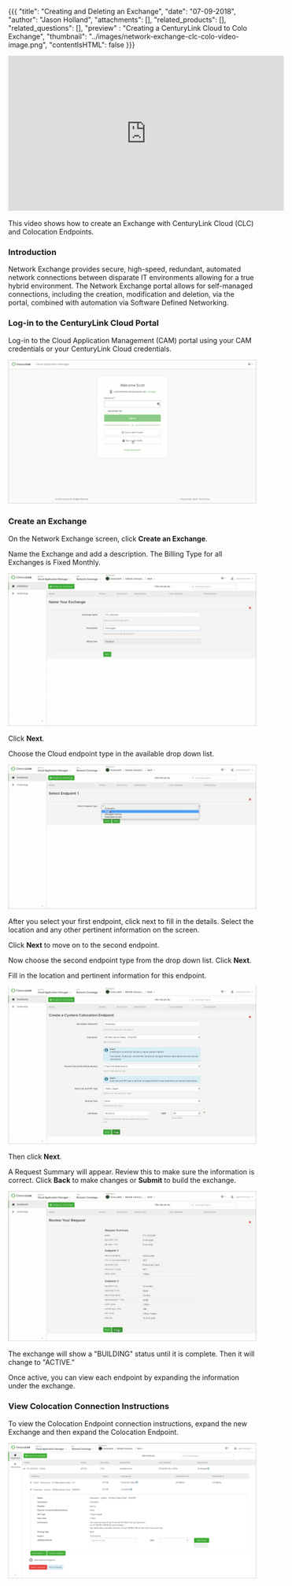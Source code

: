 {{{
  "title": "Creating and Deleting an Exchange",
  "date": "07-09-2018",
  "author": "Jason Holland",
  "attachments": [],
  "related_products": [],
  "related_questions": [],
  "preview" : "Creating a CenturyLink Cloud to Colo Exchange",
  "thumbnail": "../images/network-exchange-clc-colo-video-image.png",
  "contentIsHTML": false
}}}

<iframe width="560" height="315" src="https://centurylink.sharepoint.com/:v:/s/ctlioprod/EZss1uqHqjtKjkASEfhwGCEBp9rhc2-2bDdE5TSzDJtamg?e=u5Vi6g" frameborder="0"></iframe>

This video shows how to create an Exchange with CenturyLink Cloud (CLC) and Colocation  Endpoints.

### Introduction

Network Exchange provides secure, high-speed, redundant, automated network connections between disparate IT environments allowing for a true hybrid environment. The Network Exchange portal allows for self-managed connections, including the creation, modification and deletion, via the portal, combined with automation via Software Defined Networking.

### Log-in to the CenturyLink Cloud Portal

Log-in to the Cloud Application Management (CAM) portal using your CAM credentials or your CenturyLink Cloud credentials.

![Network Exchange Login](../images/network-exchange-login.png)

### Create an Exchange

On the Network Exchange screen, click **Create an Exchange**.

Name the Exchange and add a description. The Billing Type for all Exchanges is Fixed Monthly.

![Name the Exchange](../images/network-exchange-name-your-exchange.png)

Click **Next**.

Choose the Cloud endpoint type in the available drop down list.

![First Endpoint](../images/network-exchange-endpoint-1.png)

After you select your first endpoint, click next to fill in the details. Select the location and any other pertinent information on the screen.

Click **Next** to move on to the second endpoint.

Now choose the second endpoint type from the drop down list. Click **Next**.

Fill in the location and pertinent information for this endpoint.

![Second Endpoint](../images/network-exchange-endpoint-2.png)

Then click **Next**.

A Request Summary will appear. Review this to make sure the information is correct. Click **Back** to make changes or **Submit** to build the exchange.

![Exchange Summary](../images/network-exchange-review-your-request.png)

The exchange will show a "BUILDING" status until it is complete. Then it will change to "ACTIVE."

Once active, you can view each endpoint by expanding the information under the exchange.

### View Colocation Connection Instructions

To view the Colocation Endpoint connection instructions, expand the new Exchange and then expand the Colocation Endpoint.

![View Instructions](../images/network-exchange-colo-instructions.png)

